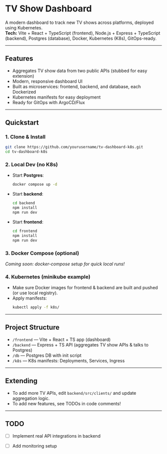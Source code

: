 # TV Show Dashboard

A modern dashboard to track new TV shows across platforms, deployed using Kubernetes.  
**Tech:** Vite + React + TypeScript (frontend), Node.js + Express + TypeScript (backend), Postgres (database), Docker, Kubernetes (K8s), GitOps-ready.

---

## Features

- Aggregates TV show data from two public APIs (stubbed for easy extension)
- Modern, responsive dashboard UI
- Built as microservices: frontend, backend, and database, each Dockerized
- Kubernetes manifests for easy deployment
- Ready for GitOps with ArgoCD/Flux

---

## Quickstart

### 1. Clone & Install

```bash
git clone https://github.com/yourusername/tv-dashboard-k8s.git
cd tv-dashboard-k8s
```

### 2. Local Dev (no K8s)

- Start **Postgres**:  
  ```bash
  docker compose up -d
  ```
- Start **backend**:
  ```bash
  cd backend
  npm install
  npm run dev
  ```
- Start **frontend**:
  ```bash
  cd frontend
  npm install
  npm run dev
  ```

### 3. Docker Compose (optional)

_Coming soon: docker-compose setup for quick local runs!_

### 4. Kubernetes (minikube example)

- Make sure Docker images for frontend & backend are built and pushed (or use local registry).
- Apply manifests:
  ```bash
  kubectl apply -f k8s/
  ```

---

## Project Structure

- `/frontend` — Vite + React + TS app (dashboard)
- `/backend` — Express + TS API (aggregates TV show APIs & talks to Postgres)
- `/db` — Postgres DB with init script
- `/k8s` — K8s manifests: Deployments, Services, Ingress

---

## Extending

- To add more TV APIs, edit `backend/src/clients/` and update aggregation logic.
- To add new features, see TODOs in code comments!

---

## TODO

- [ ] Implement real API integrations in backend
- [ ] Add monitoring setup

